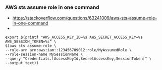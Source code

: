 ###  AWS sts assume role in one command
- https://stackoverflow.com/questions/63241009/aws-sts-assume-role-in-one-command
- 
```
export $(printf "AWS_ACCESS_KEY_ID=%s AWS_SECRET_ACCESS_KEY=%s AWS_SESSION_TOKEN=%s" \
$(aws sts assume-role \
--role-arn arn:aws:iam::123456789012:role/MyAssumedRole \
--role-session-name MySessionName \
--query "Credentials.[AccessKeyId,SecretAccessKey,SessionToken]" \
--output text))
```
